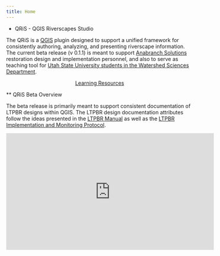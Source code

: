 ```yaml
---
title: Home
---
```


* QRiS - QGIS Riverscapes Studio

The QRiS is a [QGIS](https://www.qgis.org/) plugin designed to support a unified framework for consistently authoring, analyzing, and presenting riverscape information. The current beta release (v 0.1.1) is meant to support [Anabranch Solutions](https://www.anabranchsolutions.com) restoration design and implementation personnel, and also to serve as teaching tool for [Utah State University students in the Watershed Sciences Department](https://qcnr.usu.edu/wats/).

<div align="center">
  <a class="button large" href="{{ site.baseurl }}/Instruction"><i class="fa fa-youtube" aria-hidden="true"></i>  Learning Resources</a>
</div>

** QRiS Beta Overview

The beta release is primarily meant to support consistent documentation of LTPBR designs within QGIS. The LTPBR design documentation attributes follow the ideas presented in the [LTPBR Manual](https://lowtechpbr.restoration.usu.edu/) as well as the [LTPBR Implementation and Monitoring Protocol](http://fmltpbr.riverscapes.xyz/).

<div class="responsive-embed widescreen">
  <iframe width="560" height="315" src="https://www.youtube.com/embed/2fhFpqZZ3qs" frameborder="0" allow="autoplay; encrypted-media" allowfullscreen></iframe>
</div>
